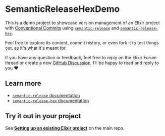 # SemanticReleaseHexDemo

This is a demo project to showcase version management of an Elixir project with [Conventional Commits](https://www.conventionalcommits.org/en/v1.0.0/) using [`semantic-release`](https://github.com/semantic-release/semantic-release/) and [`semantic-release-hex`](https://github.com/talent-ideal/semantic-release-hex).

Feel free to explore its content, commit history, or even fork it to test things out, as it's what it's meant for.

If you have any question or feedback, feel free to reply on the Elixir Forum thread or create a new [GitHub Discussion](https://github.com/sheerlox/semantic-release-hex-demo/discussions), I'll be happy to read and reply to you :heart:

## Learn more

- [`semantic-release` documentation](https://semantic-release.gitbook.io/semantic-release/)
- [`semantic-release-hex` documentation](https://github.com/talent-ideal/semantic-release-hex#readme)

## Try it out in your project

See [**Setting up an existing Elixir project**](https://github.com/talent-ideal/semantic-release-hex/blob/main/docs/SETTING_UP.md) on the main repo.

